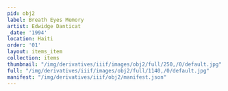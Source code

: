 ```yaml
---
pid: obj2
label: Breath Eyes Memory
artist: Edwidge Danticat
_date: '1994'
location: Haiti
order: '01'
layout: items_item
collection: items
thumbnail: "/img/derivatives/iiif/images/obj2/full/250,/0/default.jpg"
full: "/img/derivatives/iiif/images/obj2/full/1140,/0/default.jpg"
manifest: "/img/derivatives/iiif/obj2/manifest.json"
---
```

